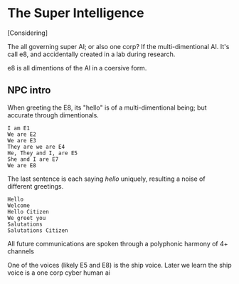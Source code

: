 # The Super Intelligence

[Considering]

The all governing super AI; or also one corp? If the multi-dimentional AI. It's call e8, and accidentally created in a lab during research.

e8 is all dimentions of the AI in a coersive form.


## NPC intro

When greeting the E8, its "hello" is of a multi-dimentional being; but accurate through dimentionals.


    I am E1
    We are E2
    We are E3
    They are we are E4
    He, They and I, are E5
    She and I are E7
    We are E8

The last sentence is each saying _hello_ uniquely, resulting a noise of different greetings.

    Hello
    Welcome
    Hello Citizen
    We greet you
    Salutations
    Salutations Citizen


All future communications are spoken through a polyphonic harmony of 4+ channels

One of the voices (likely E5 and E8) is the ship voice. Later we learn the ship voice is a one corp cyber human ai
